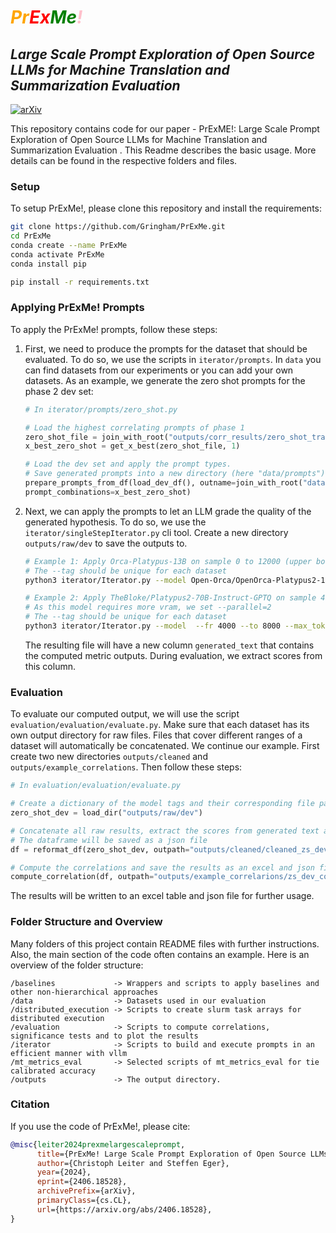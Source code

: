 # *<span style="color:orange">Pr<span style="color:red">Ex</span><span style="color:green">Me</span><span style="color:pink">!*
## *Large Scale Prompt Exploration of Open Source LLMs for Machine Translation and Summarization Evaluation*

[![arXiv](https://img.shields.io/badge/View%20on%20arXiv-B31B1B?logo=arxiv&labelColor=gray)](https://arxiv.org/abs/2406.18528)

This repository contains code for our paper - PrExME!: Large Scale Prompt Exploration of Open Source LLMs for Machine Translation and Summarization Evaluation . This Readme describes the basic usage. More details can be found in the respective folders and files.

### Setup
To setup PrExMe!, please clone this repository and install the requirements: 

```sh
git clone https://github.com/Gringham/PrExMe.git
cd PrExMe
conda create --name PrExMe
conda activate PrExMe
conda install pip

pip install -r requirements.txt
```

### Applying PrExMe! Prompts
To apply the PrExMe! prompts, follow these steps:

1. First, we need to produce the prompts for the dataset that should be evaluated. To do so, we use the scripts in `iterator/prompts`. In `data` you can find datasets from our experiments or you can add your own datasets. As an example, we generate the zero shot prompts for the phase 2 dev set:
    ```python
    # In iterator/prompts/zero_shot.py

    # Load the highest correlating prompts of phase 1
    zero_shot_file = join_with_root("outputs/corr_results/zero_shot_train_sign.json")
    x_best_zero_shot = get_x_best(zero_shot_file, 1)

    # Load the dev set and apply the prompt types.
    # Save generated prompts into a new directory (here "data/prompts")
    prepare_prompts_from_df(load_dev_df(), outname=join_with_root("data/prompts/zero_shot_prompts_dev.json"),
    prompt_combinations=x_best_zero_shot)
    ```

2. Next, we can apply the prompts to let an LLM grade the quality of the generated hypothesis. To do so, we use the `iterator/singleStepIterator.py` cli tool. Create a new directory `outputs/raw/dev` to save the outputs to.
    ```sh
    # Example 1: Apply Orca-Platypus-13B on sample 0 to 12000 (upper bound) of the dev set for en_de
    # The --tag should be unique for each dataset
    python3 iterator/Iterator.py --model Open-Orca/OpenOrca-Platypus2-13B --fr 0 --to 12000 --max_tokens 180 --prompt_df_path data/prompts/zero_shot_prompts_dev.json --tag zs_dev --task en_de --parallel 1 --out_dir outputs/raw/dev --hf_home <PATH_TO_HF_CACHE>

    # Example 2: Apply TheBloke/Platypus2-70B-Instruct-GPTQ on sample 4000 to 8000 (upper bound) of the dev set for summarization. 
    # As this model requires more vram, we set --parallel=2
    # The --tag should be unique for each dataset
    python3 iterator/Iterator.py --model  --fr 4000 --to 8000 --max_tokens 180 --prompt_df_path data/prompts/zero_shot_prompts_dev.json --tag zs_dev --task summarization --parallel 2 --out_dir outputs/raw/dev --hf_home <PATH_TO_HF_CACHE>
    ```

    The resulting file will have a new column `generated_text` that contains the computed metric outputs. During evaluation, we extract scores from this column.

### Evaluation
To evaluate our computed output, we will use the script `evaluation/evaluation/evaluate.py`. Make sure that each dataset has its own output directory for raw files. Files that cover different ranges of a dataset will automatically be concatenated. We continue our example. First create two new directories `outputs/cleaned` and `outputs/example_correlations`. Then follow these steps:

```python
# In evaluation/evaluation/evaluate.py

# Create a dictionary of the model tags and their corresponding file paths
zero_shot_dev = load_dir("outputs/raw/dev")

# Concatenate all raw results, extract the scores from generated text and save+return the dataframe
# The dataframe will be saved as a json file
df = reformat_df(zero_shot_dev, outpath="outputs/cleaned/cleaned_zs_dev", force=True)

# Compute the correlations and save the results as an excel and json file
compute_correlation(df, outpath="outputs/example_correlarions/zs_dev_correlations", no_tie=False)
```

The results will be written to an excel table and json file for further usage.

### Folder Structure and Overview
Many folders of this project contain README files with further instructions. Also, the main section of the code often contains an example. Here is an overview of the folder structure:

```
/baselines             -> Wrappers and scripts to apply baselines and other non-hierarchical approaches
/data                  -> Datasets used in our evaluation
/distributed_execution -> Scripts to create slurm task arrays for distributed execution
/evaluation            -> Scripts to compute correlations, significance tests and to plot the results
/iterator              -> Scripts to build and execute prompts in an efficient manner with vllm
/mt_metrics_eval       -> Selected scripts of mt_metrics_eval for tie calibrated accuracy
/outputs               -> The output directory. 
```

### Citation
If you use the code of PrExMe!, please cite:
```bibtex
@misc{leiter2024prexmelargescaleprompt,
      title={PrExMe! Large Scale Prompt Exploration of Open Source LLMs for Machine Translation and Summarization Evaluation}, 
      author={Christoph Leiter and Steffen Eger},
      year={2024},
      eprint={2406.18528},
      archivePrefix={arXiv},
      primaryClass={cs.CL},
      url={https://arxiv.org/abs/2406.18528}, 
}
```
